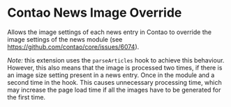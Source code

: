 Contao News Image Override
=====================

Allows the image settings of each news entry in Contao to override the image settings of the news module (see https://github.com/contao/core/issues/6074).

_Note:_ this extension uses the `parseArticles` hook to achieve this behaviour. However, this also means that the image is processed two times, if there is an image size setting present in a news entry. Once in the module and a second time in the hook. This causes unnecessary processing time, which may increase the page load time if all the images have to be generated for the first time.
